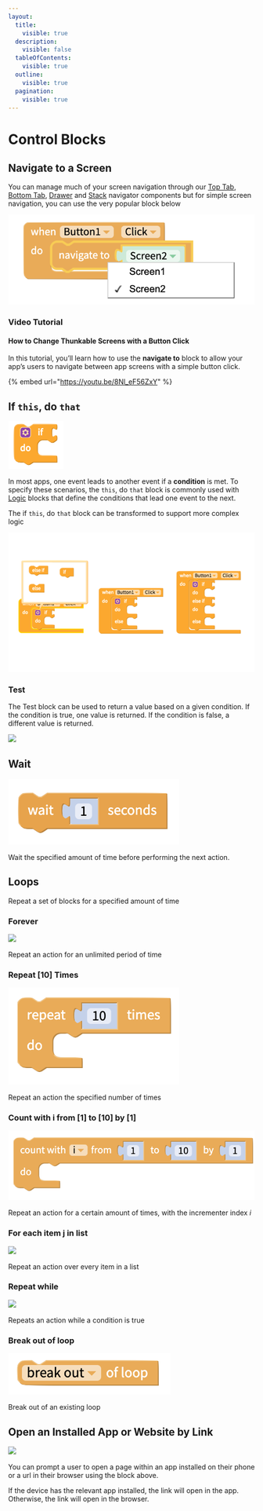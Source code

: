 ```yaml
---
layout:
  title:
    visible: true
  description:
    visible: false
  tableOfContents:
    visible: true
  outline:
    visible: true
  pagination:
    visible: true
---
```


# Control Blocks

## Navigate to a Screen

You can manage much of your screen navigation through our [Top Tab](../../app-design/screens-and-navigators/top-tab-navigator.md), [Bottom Tab](../../app-design/screens-and-navigators/bottom-tab-navigator.md), [Drawer](../../app-design/screens-and-navigators/drawer-navigator.md) and [Stack](../../app-design/screens-and-navigators/stack-navigator.md) navigator components but for simple screen navigation, you can use the very popular block below

![](../../.gitbook/assets/screen-shot-2021-04-26-at-8.04.10-am.png)

### Video Tutorial

#### How to Change Thunkable Screens with a Button Click

In this tutorial, you’ll learn how to use the **navigate to** block to allow your app’s users to navigate between app screens with a simple button click.

{% embed url="https://youtu.be/8Nl_eF56ZxY" %}

## If `this`, do `that`

![Simple if this, do that block](<../../.gitbook/assets/Screen Shot 2018-05-22 at 6.47.02 AM (1).png>)

In most apps, one event leads to another event if a **condition** is met. To specify these scenarios, the `this`, do `that` block is commonly used with [Logic](logic.md) blocks that define the conditions that lead one event to the next.

The if `this`, do `that` block can be transformed to support more complex logic

![The purple settings icon can be used to add additional conditions for events](<../../.gitbook/assets/docs-1 (1).png>)

### Test

The Test block can be used to return a value based on a given condition. If the condition is true, one value is returned. If the condition is false, a different value is returned.

![](../../.gitbook/assets/screen-shot-2021-04-08-at-3.36.51-pm.png)

## Wait

![](../../.gitbook/assets/wait.png)

Wait the specified amount of time before performing the next action.

## Loops

Repeat a set of blocks for a specified amount of time

### Forever

![](../../.gitbook/assets/screen-shot-2021-04-08-at-3.31.44-pm.png)

Repeat an action for an unlimited period of time

### Repeat \[10] Times

![](../../.gitbook/assets/repeatxtimes.png)

Repeat an action the specified number of times

### Count with i from \[1] to \[10] by \[1]

![](../../.gitbook/assets/countwithi.png)

Repeat an action for a certain amount of times, with the incrementer index _i_

### For each item j in list



![](../../.gitbook/assets/screen-shot-2021-04-08-at-3.33.51-pm.png)

Repeat an action over every item in a list

### Repeat while

![](../../.gitbook/assets/screen-shot-2021-04-08-at-3.35.12-pm.png)

Repeats an action while a condition is true

### Break out of loop

![](../../.gitbook/assets/break.png)

Break out of an existing loop

## Open an Installed App or Website by Link



![](../../.gitbook/assets/blocks-control-fig-6.png)

You can prompt a user to open a page within an app installed on their phone or a url in their browser using the block above.

If the device has the relevant app installed, the link will open in the app. Otherwise, the link will open in the browser.
